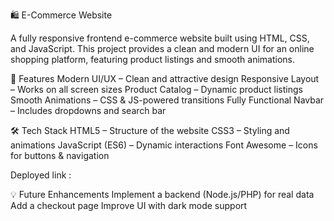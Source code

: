 🛍️ E-Commerce Website

A fully responsive frontend e-commerce website built using HTML, CSS, and JavaScript. This project provides a clean and modern UI for an online shopping platform, featuring product listings and smooth animations.

📌 Features
Modern UI/UX – Clean and attractive design
Responsive Layout – Works on all screen sizes
Product Catalog – Dynamic product listings
Smooth Animations – CSS & JS-powered transitions
Fully Functional Navbar – Includes dropdowns and search bar

🛠️ Tech Stack
HTML5 – Structure of the website
CSS3 – Styling and animations
JavaScript (ES6) – Dynamic interactions
Font Awesome – Icons for buttons & navigation

Deployed link : 

💡 Future Enhancements
Implement a backend (Node.js/PHP) for real data
Add a checkout page
Improve UI with dark mode support
